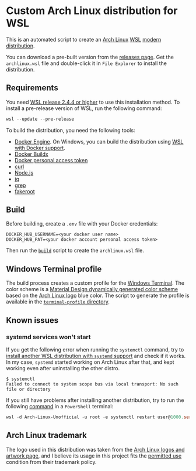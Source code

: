 # Custom Arch Linux distribution for WSL

This is an automated script to create an [Arch Linux](https://archlinux.org)
[WSL](https://aka.ms/wsl/) [modern
distribution](https://learn.microsoft.com/windows/wsl/build-custom-distro).

You can download a pre-built version from the [releases
page](https://github.com/DevelopersCommunity/archlinux-wsl/releases/latest).
Get the `archlinux.wsl` file and double-click it in `File Explorer` to
install the distribution.

## Requirements

You need [WSL release 2.4.4 or higher](https://github.com/microsoft/WSL/releases)
to use this installation method. To install a pre-release version of WSL, run
the following command:

```powershell
wsl --update --pre-release
```

To build the distribution, you need the following tools:

- [Docker Engine](https://docs.docker.com/engine/). On Windows, you can build
the distribution using [WSL with Docker
support](https://docs.docker.com/desktop/features/wsl/).
- [Docker Buildx](https://docs.docker.com/build/concepts/overview/)
- [Docker personal access
token](https://docs.docker.com/security/for-developers/access-tokens/)
- [curl](https://curl.se/)
- [Node.js](https://nodejs.org/)
- [jq](https://jqlang.github.io/jq/)
- [grep](https://www.gnu.org/software/grep/)
- [fakeroot](https://man.archlinux.org/man/fakeroot.1.en)

## Build

Before building, create a `.env` file with your Docker credentials:

```env
DOCKER_HUB_USERNAME=<your docker user name>
DOCKER_HUB_PAT=<your docker account personal access token>
```

Then run the [`build`](./build) script to create the `archlinux.wsl` file.

## Windows Terminal profile

The build process creates a custom profile for the [Windows
Terminal](https://learn.microsoft.com/windows/terminal/). The color scheme is a
[Material Design dynamically generated color
scheme](https://m3.material.io/styles/color/dynamic/choosing-a-source) based on
the [Arch Linux logo](https://archlinux.org/art/) blue color. The script to
generate the profile is available in the [`terminal-profile`
directory](./terminal-profile/).

## Known issues

### systemd services won't start

If you get the following error when running the `systemctl` command, try to
[install another WSL distribution with `systemd`
support](https://aka.ms/wslsystemd/) and check if it works. In my case,
`systemd` started working on Arch Linux after that, and kept working even after
uninstalling the other distro.

```terminal
$ systemctl
Failed to connect to system scope bus via local transport: No such file or directory
```

If you still have problems after installing another distribution, try to run the
following
[command](https://github.com/microsoft/WSL/issues/10205#issuecomment-1601620093)
in a `PowerShell` terminal:

```powershell
wsl -d Arch-Linux-Unofficial -u root -e systemctl restart user@1000.service
```

## Arch Linux trademark
 
The logo used in this distribution was taken from the [Arch Linux logos and
artwork page](https://archlinux.org/art/), and I believe its usage in this
project fits the [permitted
use](https://wiki.archlinux.org/title/DeveloperWiki:TrademarkPolicy#Permitted_Use)
condition from their trademark policy.

<!-- vim: set spell spelllang=en: -->
